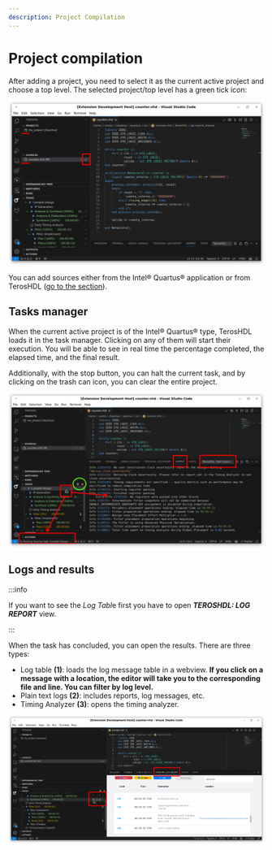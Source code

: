 ```yaml
---
description: Project Compilation
---
```


# Project compilation

After adding a project, you need to select it as the current active project and choose a top level. The selected project/top level has a green tick icon:

<p align="center">

![Quartus](/img/tool_manager/tools/quartus/select_project.png)
</p>

You can add sources either from the Intel® Quartus® application or from TerosHDL ([go to the section](../../01-started.md#adding-sources)).

## Tasks manager

When the current active project is of the Intel® Quartus® type, TerosHDL loads it in the task manager. Clicking on any of them will start their execution.
You will be able to see in real time the percentage completed, the elapsed time, and the final result.

Additionally, with the stop button, you can halt the current task, and by clicking on the trash can icon, you can clear the entire project.

<p align="center">

![Quartus](/img/tool_manager/tools/quartus/run.png)
</p>

## Logs and results

:::info

If you want to see the *Log Tabl*e first you have to open ***TEROSHDL: LOG REPORT*** view.

:::

When the task has concluded, you can open the results. There are three types:

- Log table **(1)**: loads the log message table in a webview. **If you click on a message with a location, the editor will take you to the corresponding file and line. You can filter by log level.**
- Plain text logs **(2)**: includes reports, log messages, etc.
- Timing Analyzer **(3)**: opens the timing analyzer.

<p align="center">

![Quartus](/img/tool_manager/tools/quartus/result.png)
</p>